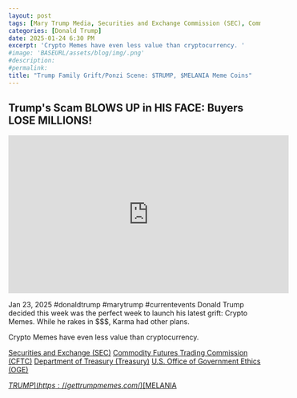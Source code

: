 ```yaml
---
layout: post
tags: [Mary Trump Media, Securities and Exchange Commission (SEC), Commodity Futures Trading Commission (CFTC), Department of Treasury (Treasury), U.S. Office of Government Ethics (OGE), cryptocurrency, $TRUMP, $MELANIA, Elon Musk, dogecoin, meme coin, grift, ponzi scheme, politics]
categories: [Donald Trump]
date: 2025-01-24 6:30 PM
excerpt: 'Crypto Memes have even less value than cryptocurrency. '
#image: 'BASEURL/assets/blog/img/.png'
#description:
#permalink:
title: "Trump Family Grift/Ponzi Scene: $TRUMP, $MELANIA Meme Coins"
---
```



## Trump's Scam BLOWS UP in HIS FACE: Buyers LOSE MILLIONS!

<iframe width="560" height="315" src="https://www.youtube.com/embed/wKbcqAbCHuU?si=z0UI1yHPjGWNXXUf" title="YouTube video player" frameborder="0" allow="accelerometer; autoplay; clipboard-write; encrypted-media; gyroscope; picture-in-picture; web-share" referrerpolicy="strict-origin-when-cross-origin" allowfullscreen></iframe>

Jan 23, 2025  #donaldtrump #marytrump #currentevents
Donald Trump decided this week was the perfect week to launch his latest grift: Crypto Memes. While he rakes in $$$, Karma had other plans. 

Crypto Memes have even less value than cryptocurrency. 

[Securities and Exchange (SEC)](https://www.sec.gov/)
[Commodity Futures Trading Commission (CFTC)](https://www.cftc.gov/)
[Department of Treasury (Treasury)](https://home.treasury.gov/)
[U.S. Office of Government Ethics (OGE)](https://www.oge.gov/)

[$TRUMP](https://gettrumpmemes.com/)
[$MELANIA](https://melaniameme.com/)
